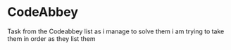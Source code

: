 # CodeAbbey
Task from the Codeabbey list as i manage to solve them
i am trying to take them in order as they list them
